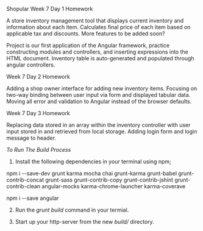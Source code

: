 Shopular
Week 7 Day 1 Homework

A store inventory management tool that displays current inventory and information
about each item. Calculates final price of each item based on applicable tax and
discounts. More features to be added soon?

Project is our first application of the Angular framework, practice constructing
modules and controllers, and inserting expressions into the HTML document. Inventory
table is auto-generated and populated through angular controllers.

Week 7 Day 2 Homework

Adding a shop owner interface for adding new inventory items. Focusing on two-way
binding between user input via form and displayed tabular data. Moving all error
and validation to Angular instead of the browser defaults.

Week 7 Day 3 Homework

Replacing data stored in an array within the inventory controller with user input
stored in and retrieved from local storage. Adding login form and login message
to header.

*To Run The Build Process*

1) Install the following dependencies in your terminal using npm;

npm i --save-dev grunt karma mocha chai grunt-karma grunt-babel grunt-contrib-concat
grunt-sass grunt-contrib-copy grunt-contrib-jshint grunt-contrib-clean angular-mocks
karma-chrome-launcher karma-coverave

npm i --save angular

2) Run the *grunt build* command in your termial.

3) Start up your http-server from the new *build/* directory.
